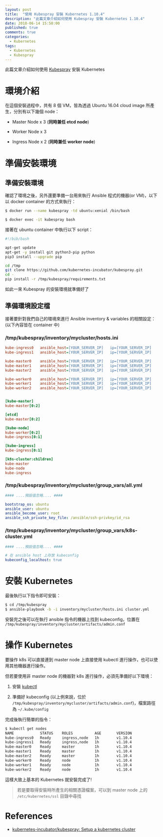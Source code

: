 ```yaml
---
layout: post
title:  "使用 Kubespray 安裝 Kubernetes 1.10.4"
description: "此篇文章介紹如何使用 Kubespray 安裝 Kubernetes 1.10.4"
date: 2018-06-14 15:50:00
published: true
comments: true
categories:
  - Kubernetes
tags:
  - Kubernetes
  - Kubespray
---
```


此篇文章介紹如何使用 [Kubespray](https://github.com/kubernetes-incubator/kubespray) 安裝 Kubernetes

環境介紹
======

在這個安裝過程中，共有 8 個 VM，皆為透過 Ubuntu 16.04 cloud image 所產生，分別有以下幾個 node：

- Master Node x 3 (**同時兼任 etcd node**)

- Worker Node x 3

- Ingress Node x 2 (**同時兼任 worker node**)


準備安裝環境
==========

## 準備安裝環境

確認了環境之後，另外還要準備一台用來執行 Ansible 程式的機器(or VM)，以下以 docker container 的方式來執行：

```bash
$ docker run --name kubespray -td ubuntu:xenial /bin/bash

$ docker exec -it kubespray bash
```

接著在 ubuntu container 中執行以下 script：

```bash
#!/bib/bash

apt-get update
apt-get -y install git python3-pip python
pip3 install --upgrade pip

cd /tmp
git clone https://github.com/kubernetes-incubator/kubespray.git
cd -
pip install -r /tmp/kubespray/requirements.txt
```

如此一來 Kubespray 的安裝環境就準備好了


## 準備環境設定檔

接著要針對我們自己的環境來進行 Ansible inventory & variables 的相關設定：(以下內容皆在 container 中)

### /tmp/kubespray/inventory/mycluster/hosts.ini

```ini
kube-ingress0   ansible_host=[YOUR_SERVER_IP]   ip=[YOUR_SERVER_IP]
kube-ingress1   ansible_host=[YOUR_SERVER_IP]   ip=[YOUR_SERVER_IP]

kube-master0    ansible_host=[YOUR_SERVER_IP]   ip=[YOUR_SERVER_IP]
kube-master1    ansible_host=[YOUR_SERVER_IP]   ip=[YOUR_SERVER_IP]
kube-master2    ansible_host=[YOUR_SERVER_IP]   ip=[YOUR_SERVER_IP]

kube-worker0    ansible_host=[YOUR_SERVER_IP]   ip=[YOUR_SERVER_IP]
kube-worker1    ansible_host=[YOUR_SERVER_IP]   ip=[YOUR_SERVER_IP]
kube-worker2    ansible_host=[YOUR_SERVER_IP]   ip=[YOUR_SERVER_IP]


[kube-master]
kube-master[0:2]

[etcd]
kube-master[0:2]

[kube-node]
kube-worker[0:2]
kube-ingress[0:1]

[kube-ingress]
kube-ingress[0:1]

[k8s-cluster:children]
kube-master
kube-node
kube-ingress
```


### /tmp/kubespray/inventory/mycluster/group_vars/all.yml

```yaml
#### ....預設值忽略.... ####

bootstrap_os: ubuntu
ansible_user: ubuntu
ansible_become_user: root
ansible_ssh_private_key_file: /ansible/ssh-privkey/id_rsa
```


### /tmp/kubespray/inventory/mycluster/group_vars/k8s-cluster.yml

```yaml
#### ....預設值忽略.... ####

# 在 ansible host 上存放 kubeconfig
kubeconfig_localhost: true
```


安裝 Kubernetes
==============

最後執行以下指令即可安裝：

```bash
$ cd /tmp/kubespray
$ ansible-playbook -b -i inventory/mycluster/hosts.ini cluster.yml
```

安裝完之後可以在執行 ansible 指令的機器上找到 kubeconfig，位置在 `/tmp/kubespray/inventory/mycluster/artifacts/admin.conf`


操作 Kubernetes
==============

要操作 k8s 可以直接連到 master node 上直接使用 kubectl 進行操作，也可以使用其他機器進行操作。

但若要使用非 master node 的機器對 k8s 進行操作，必須先準備好以下環境：

1. 安裝 [kubectl](https://kubernetes.io/docs/tasks/tools/install-kubectl/)

2. 準備好 kubeconfig (以上例來說，位於 `/tmp/kubespray/inventory/mycluster/artifacts/admin.conf`)，檔案路徑為 `~/.kube/config`

完成後執行簡單的指令：

```bash
$ kubectl get nodes
NAME            STATUS    ROLES          AGE       VERSION
kube-ingress0   Ready     ingress,node   1h        v1.10.4
kube-ingress1   Ready     ingress,node   1h        v1.10.4
kube-master0    Ready     master         1h        v1.10.4
kube-master1    Ready     master         1h        v1.10.4
kube-master2    Ready     master         1h        v1.10.4
kube-worker0    Ready     node           1h        v1.10.4
kube-worker1    Ready     node           1h        v1.10.4
kube-worker2    Ready     node           1h        v1.10.4
```

這樣大致上基本的 Kubernetes 就安裝完成了!

> 若是要取得安裝時所產生的相關憑證檔案，可以到 master node 上的 `/etc/kubernetes/ssl` 目錄中尋找


References
==========

- [kubernetes-incubator/kubespray: Setup a kubernetes cluster](https://github.com/kubernetes-incubator/kubespray)